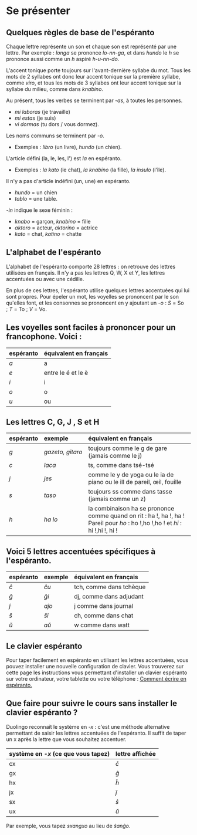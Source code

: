# Se présenter

## Quelques règles de base de l'espéranto

Chaque lettre représente un son et chaque son est représenté par une lettre. Par exemple : *longa* se prononce *lo-nn-ga*, et dans *hundo* le *h* se prononce aussi comme un *h* aspiré *h-u-nn-do*.

L'accent tonique porte toujours sur l'avant-dernière syllabe du mot. Tous les mots de 2 syllabes ont donc leur accent tonique sur la première syllabe, comme *viro*, et tous les mots de 3 syllabes ont leur accent tonique sur la syllabe du milieu, comme dans *knabino*.

Au présent, tous les verbes se terminent par *-as*, à toutes les personnes.

- *mi laboras* (je travaille)
- *mi estas* (je suis)
- *vi dormas* (tu dors / vous dormez).

Les noms communs se terminent par *-o*.

- Exemples : *libro* (un livre), *hundo* (un chien).

L'article défini (la, le, les, l') est *la* en espéranto.

- Exemples : *la kato* (le chat), *la knabino* (la fille), *la insulo* (l'île).

Il n'y a pas d'article indéfini (un, une) en espéranto.

- *hundo* = un chien
- *tablo* = une table.

*-in* indique le sexe féminin :

- *knabo* = garçon, *knabino* = fille
- *aktoro* = acteur, *aktorino* = actrice
- *kato* = chat, *katino* = chatte

## L'alphabet de l'espéranto

L'alphabet de l'espéranto comporte 28 lettres : on retrouve des lettres utilisées en français. Il n'y a pas les lettres Q, W, X et Y, les lettres accentuées ou avec une cédille.

En plus de ces lettres, l'espéranto utilise quelques lettres accentuées qui lui sont propres. Pour épeler un mot, les voyelles se prononcent par le son qu'elles font, et les consonnes se prononcent en y ajoutant un *-o* : *S* = So ; *T* = To ; *V* = Vo.

## Les voyelles sont faciles à prononcer pour un francophone. Voici :

| espéranto | équivalent en français |
| :-------- | :--------------------- |
| _a_       | a                      |
| _e_       | entre le é et le è     |
| _i_       | i                      |
| _o_       | o                      |
| _u_       | ou                     |

## Les lettres C, G, J , S et H

| espéranto | exemple          | équivalent en français                                                                                                          |
| :-------- | :--------------- | :------------------------------------------------------------------------------------------------------------------------------ |
| _g_       | _gazeto, gitaro_ | toujours comme le g de gare (jamais comme le j)                                                                                 |
| _c_       | _laca_           | ts, comme dans tsé-tsé                                                                                                          |
| _j_       | _jes_            | comme le y de yoga ou le ia de piano ou le ill de pareil, œil, fouille                                                          |
| _s_       | _taso_           | toujours ss comme dans tasse (jamais comme un z)                                                                                |
| _h_       | _ha lo_          | la combinaison ha se prononce comme quand on rit : ha !, ha !, ha ! Pareil pour *ho* : ho !,ho !,ho ! et *hi* : hi !,hi !, hi ! |

## Voici 5 lettres accentuées spécifiques à l'espéranto.

| espéranto | exemple | équivalent en français  |
| :-------- | :------ | :---------------------- |
| _ĉ_       | _ĉu_    | tch, comme dans tchèque |
| _ĝ_       | _ĝi_    | dj, comme dans adjudant |
| _ĵ_       | _aĵo_   | j comme dans journal    |
| _ŝ_       | _ŝi_    | ch, comme dans chat     |
| _ŭ_       | _aŭ_    | w comme dans watt       |

## Le clavier espéranto

Pour taper facilement en espéranto en utilisant les lettres accentuées, vous pouvez installer une nouvelle configuration de clavier. Vous trouverez sur cette page les instructions vous permettant d'installer un clavier espéranto sur votre ordinateur, votre tablette ou votre téléphone : [Comment écrire en espéranto.](https://ikurso.esperanto-france.org/helpo.php?section=kielskribi)

## Que faire pour suivre le cours sans installer le clavier espéranto ?

Duolingo reconnaît le système en *-x* : c'est une méthode alternative permettant de saisir les lettres accentuées de l'espéranto. Il suffit de taper un x après la lettre que vous souhaitez accentuer.

| système en *-x* (ce que vous tapez) | lettre affichée |
| :---------------------------------- | :-------------- |
| cx                                  | _ĉ_             |
| gx                                  | _ĝ_             |
| hx                                  | _ĥ_             |
| jx                                  | _ĵ_             |
| sx                                  | _ŝ_             |
| ux                                  | _ŭ_             |

Par exemple, vous tapez *sxangxo* au lieu de *ŝanĝo*.
